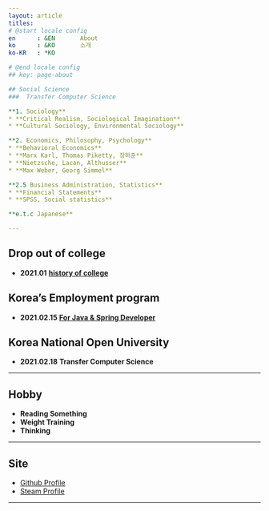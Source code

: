 ```yaml
---
layout: article
titles:
# @start locale config
en      : &EN       About
ko      : &KO       소개
ko-KR   : *KO

# @end locale config
## key: page-about

## Social Science
###  Transfer Computer Science

**1. Sociology**
* **Critical Realism, Sociological Imagination**
* **Cultural Sociology, Environmental Sociology**

**2. Economics, Philosophy, Psychology**
* **Behavioral Economics**
* **Marx Karl, Thomas Piketty, 장하준**
* **Nietzsche, Lacan, Althusser**
* **Max Weber, Georg Simmel**

**2.5 Business Administration, Statistics**
* **Financial Statements**
* **SPSS, Social statistics**

**e.t.c Japanese**

---
```


## Drop out of college
- **2021.01**
**[history of college](https://drive.google.com/drive/folders/1nLWG0jVPIDMdSjooCURjmgi1tkMRvpDz?usp=sharing)**

## Korea’s Employment program
- **2021.02.15**
**[For Java & Spring Developer](https://gangnam.greenart.co.kr/?cam_idx=1)**

## Korea National Open University
- **2021.02.18**
	**Transfer Computer Science**  


---
## Hobby

* **Reading Something**
* **Weight Training**
* **Thinking**

---
## Site

* [Github Profile](https://github.com/dongsub-joung)
* [Steam Profile](https://steamcommunity.com/profiles/76561198068103153/)

---